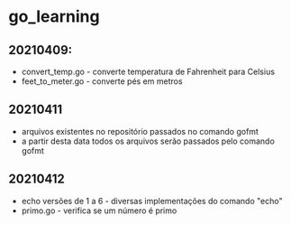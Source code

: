 # go_learning

## 20210409:
- convert_temp.go - converte temperatura de Fahrenheit para Celsius
- feet_to_meter.go - converte pés em metros
## 20210411
- arquivos existentes no repositório passados no comando gofmt
- a partir desta data todos os arquivos serão passados  pelo comando gofmt
## 20210412
- echo versões de 1 a 6 - diversas implementações do comando "echo"
- primo.go - verifica se um número é primo
